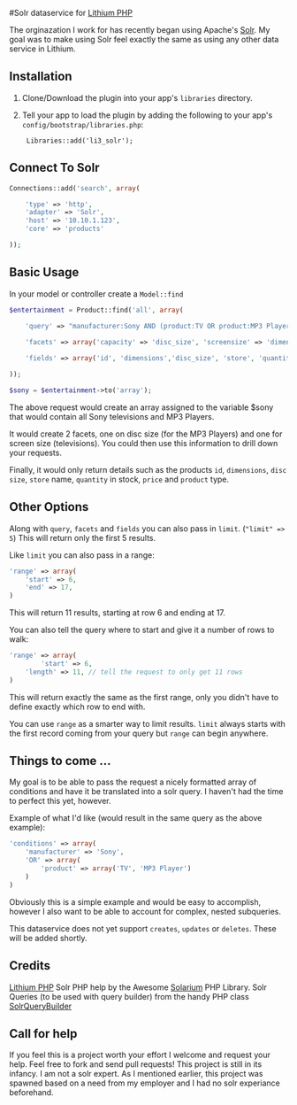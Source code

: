 #Solr dataservice for [Lithium PHP](http://lithify.me)

The orginazation I work for has recently began using Apache's [Solr](http://lucene.apache.org/solr/).
My goal was to make using Solr feel exactly the same as using any other data service in Lithium.

## Installation
1. Clone/Download the plugin into your app's ``libraries`` directory.
2. Tell your app to load the plugin by adding the following to your app's ``config/bootstrap/libraries.php``:

        Libraries::add('li3_solr');

## Connect To Solr

~~~php
Connections::add('search', array(

	'type' => 'http',
	'adapter' => 'Solr',
	'host' => '10.10.1.123',
	'core' => 'products'

));
~~~

## Basic Usage

In your model or controller create a `Model::find`

~~~php
$entertainment = Product::find('all', array(

	'query' => "manufacturer:Sony AND (product:TV OR product:MP3 Player)",
		
	'facets' => array('capacity' => 'disc_size', 'screensize' => 'dimensions'),

	'fields' => array('id', 'dimensions','disc_size', 'store', 'quantity', 'price', 'product')

));

$sony = $entertainment->to('array');
~~~

The above request would create an array assigned to the variable $sony that would contain all Sony televisions and MP3 Players.

It would create 2 facets, one on disc size (for the MP3 Players) and one for screen size (televisions). You could then use this information to drill down your requests.

Finally, it would only return details such as the products `id`, `dimensions`, `disc size`, `store` name, `quantity` in stock, `price` and `product` type.

## Other Options

Along with `query`, `facets` and `fields` you can also pass in `limit`. (`"limit" => 5`) This will return only the first 5 results.

Like `limit` you can also pass in a range:

~~~php
'range' => array(
	'start' => 6,
	'end' => 17,
)
~~~

This will return 11 results, starting at row 6 and ending at 17.

You can also tell the query where to start and give it a number of rows to walk:

~~~php
'range' => array(
        'start' => 6,
	'length' => 11, // tell the request to only get 11 rows
)
~~~

This will return exactly the same as the first range, only you didn't have to define exactly which row to end with.

You can use `range` as a smarter way to limit results. `limit` always starts with the first record coming from your query but `range` can begin anywhere.

## Things to come ...

My goal is to be able to pass the request a nicely formatted array of conditions and have it be translated into a solr query. I haven't had the time to perfect this yet, however.

Example of what I'd like (would result in the same query as the above example):

~~~php
'conditions' => array(
	'manufacturer' => 'Sony',
	'OR' => array(
		'product' => array('TV', 'MP3 Player')
	)
)
~~~

Obviously this is a simple example and would be easy to accomplish, however I also want to be able to account for complex, nested subqueries.

This dataservice does not yet support `creates`, `updates` or `deletes`. These will be added shortly.

## Credits

[Lithium PHP](http://lithify.me)
Solr PHP help by the Awesome [Solarium](www.solarium-project.org) PHP Library.
Solr Queries (to be used with query builder) from the handy PHP class [SolrQueryBuilder](https://bitbucket.org/wneeds/solrquerybuilder)

## Call for help

If you feel this is a project worth your effort I welcome and request your help. 
Feel free to fork and send pull requests!
This project is still in its infancy. I am not a solr expert. As I mentioned earlier, this project was spawned based on a need from my employer and I had no solr experiance beforehand.
